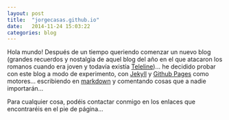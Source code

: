 ```yaml
---
layout: post
title:  "jorgecasas.github.io"
date:   2014-11-24 15:03:22
categories: blog
---
```


Hola mundo! Después de un tiempo queriendo comenzar un nuevo blog (grandes recuerdos y nostalgia de aquel blog del año en el que atacaron los romanos cuando era joven y todavía existía [Teleline](https://www.youtube.com/watch?v=NxCqB25PAEU))... he decidido probar con este blog a modo de experimento, con [Jekyll](http://jekyllrb.com/) y [Github Pages](https://pages.github.com/) como motores... escribiendo en [markdown](http://daringfireball.net/projects/markdown/) y comentando cosas que a nadie importarán...

Para cualquier cosa, podéis contactar conmigo en los enlaces que encontraréis en el pie de página... 
